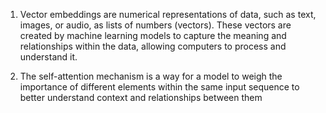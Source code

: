 1. Vector embeddings are numerical representations of data, such as text, images, or audio, as lists of numbers (vectors). These vectors are created by machine learning models to capture the meaning and relationships within the data, allowing computers to process and understand it.

2. The self-attention mechanism is a way for a model to weigh the importance of different elements within the same input sequence to better understand context and relationships between them
